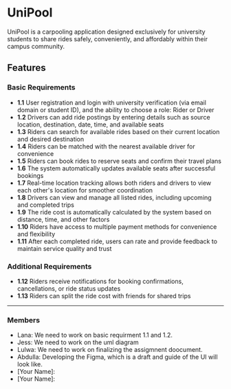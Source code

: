 # UniPool

UniPool is a carpooling application designed exclusively for university students to share rides safely, conveniently, and affordably within their campus community.

## Features

### Basic Requirements

- **1.1** User registration and login with university verification (via email domain or student ID), and the ability to choose a role: Rider or Driver
- **1.2** Drivers can add ride postings by entering details such as source location, destination, date, time, and available seats
- **1.3** Riders can search for available rides based on their current location and desired destination
- **1.4** Riders can be matched with the nearest available driver for convenience
- **1.5** Riders can book rides to reserve seats and confirm their travel plans
- **1.6** The system automatically updates available seats after successful bookings
- **1.7** Real-time location tracking allows both riders and drivers to view each other's location for smoother coordination
- **1.8** Drivers can view and manage all listed rides, including upcoming and completed trips
- **1.9** The ride cost is automatically calculated by the system based on distance, time, and other factors
- **1.10** Riders have access to multiple payment methods for convenience and flexibility
- **1.11** After each completed ride, users can rate and provide feedback to maintain service quality and trust

### Additional Requirements

- **1.12** Riders receive notifications for booking confirmations, cancellations, or ride status updates
- **1.13** Riders can split the ride cost with friends for shared trips

---

### Members

- Lana: We need to work on basic requirment 1.1 and 1.2. 
- Jess: We need to work on the uml diagram
- Lulwa: We need to work on finalizing the assigmnent doocument.
- Abdulla: Developing the Figma, which is a draft and guide of the UI will look like.
- [Your Name]:
- [Your Name]:
